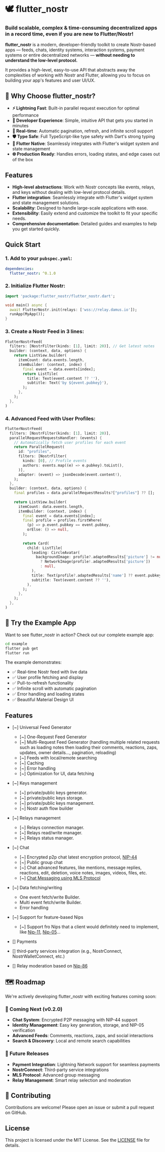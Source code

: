 # 🕊️ flutter_nostr  
### Build scalable, complex & time-consuming decentralized apps in a record time, even if you are new to Flutter/Nostr!


**flutter_nostr** is a modern, developer-friendly toolkit to create Nostr-based apps — feeds, chats, identity systems, interaction systems, payment systems or entire decentralized networks — **without needing to understand the low-level protocol.**

It provides a high-level, easy-to-use API that abstracts away the complexities of working with Nostr and Flutter, allowing you to focus on building your app's features and user UI/UX.

## 🚀 Why Choose flutter_nostr?

- **⚡ Lightning Fast**: Built-in parallel request execution for optimal performance
- **🎯 Developer Experience**: Simple, intuitive API that gets you started in minutes
- **🔄 Real-time**: Automatic pagination, refresh, and infinite scroll support
- **🛡️ Type Safe**: Full TypeScript-like type safety with Dart's strong typing
- **📱 Flutter Native**: Seamlessly integrates with Flutter's widget system and state management
- **🌐 Production Ready**: Handles errors, loading states, and edge cases out of the box



## Features
- **High-level abstractions**: Work with Nostr concepts like events, relays, and keys without dealing with low-level protocol details.
- **Flutter integration**: Seamlessly integrate with Flutter's widget system and state management solutions.
- **Scalability**: Designed to handle large-scale applications with ease.
- **Extensibility**: Easily extend and customize the toolkit to fit your specific needs.
- **Comprehensive documentation**: Detailed guides and examples to help you get started quickly.


## Quick Start

### 1. Add to your `pubspec.yaml`:
```yaml
dependencies:
  flutter_nostr: ^0.1.0
```

### 2. Initialize Flutter Nostr:
```dart
import 'package:flutter_nostr/flutter_nostr.dart';

void main() async {
  await FlutterNostr.init(relays: ['wss://relay.damus.io']);
  runApp(MyApp());
}
```

### 3. Create a Nostr Feed in 3 lines:
```dart
FlutterNostrFeed(
  filters: [NostrFilter(kinds: [1], limit: 20)], // Get latest notes
  builder: (context, data, options) {
    return ListView.builder(
      itemCount: data.events.length,
      itemBuilder: (context, index) {
        final event = data.events[index];
        return ListTile(
          title: Text(event.content ?? ''),
          subtitle: Text('by ${event.pubkey}'),
        );
      },
    );
  },
)
```

### 4. Advanced Feed with User Profiles:
```dart
FlutterNostrFeed(
  filters: [NostrFilter(kinds: [1], limit: 20)],
  parallelRequestRequestsHandler: (events) {
    // Automatically fetch user profiles for each event
    return ParallelRequest(
      id: "profiles",
      filters: [NostrFilter(
        kinds: [0], // Profile events
        authors: events.map((e) => e.pubkey).toList(),
      )],
      adapter: (event) => jsonDecode(event.content!),
    );
  },
  builder: (context, data, options) {
    final profiles = data.parallelRequestResults?["profiles"] ?? [];
    
    return ListView.builder(
      itemCount: data.events.length,
      itemBuilder: (context, index) {
        final event = data.events[index];
        final profile = profiles.firstWhere(
          (p) => p.event.pubkey == event.pubkey,
          orElse: () => null,
        );
        
        return Card(
          child: ListTile(
            leading: CircleAvatar(
              backgroundImage: profile?.adaptedResults['picture'] != null
                ? NetworkImage(profile!.adaptedResults['picture'])
                : null,
            ),
            title: Text(profile?.adaptedResults['name'] ?? event.pubkey),
            subtitle: Text(event.content ?? ''),
          ),
        );
      },
    );
  },
)
```

## 📱 Try the Example App

Want to see flutter_nostr in action? Check out our complete example app:

```bash
cd example
flutter pub get
flutter run
```

The example demonstrates:
- ✅ Real-time Nostr feed with live data
- ✅ User profile fetching and display
- ✅ Pull-to-refresh functionality
- ✅ Infinite scroll with automatic pagination
- ✅ Error handling and loading states
- ✅ Beautiful Material Design UI

## Features

- [~] Universal Feed Generator
  - [~] One-Request Feed Generator
  - [~] Multi-Request Feed Generator (handling multiple related requests such as loading notes then loading their comments, reactions, zaps, updates, owner details..., pagination, reloading)
  - [~] Feeds with local/remote searching
  - [~] Caching
  - [~] Error handling
  - [~] Optimization for UI, data fetching

- [~] Keys management
  - [~] private/public keys generator.
  - [~] private/public keys storage.
  - [~] private/public keys management.
  - [~] Nostr auth flow builder

- [~] Relays management
  - [~] Relays connection manager.
  - [~] Relays read/write manager.
  - [~] Relays status manager.
  
- [~] Chat
  - [~] Encrypted p2p chat latest encryption protocol, [NIP-44](https://github.com/nostr-protocol/nips/blob/master/44.md)
  - [~] Public group chat 
  - [~] Chat advanced features, like mentions, message replies, reactions, edit, deletion, voice notes, images, videos, files, etc.
  - [~] [Chat Messaging using MLS Protocol](https://github.com/nostr-protocol/nips/blob/master/EE.md)

- [~] Data fetching/writing
  - One event fetch/write Builder.
  - Multi event fetch/write Builder.
  - Error handling

- [~] Support for feature-based Nips
  - [~] Support fro Nips that a client would definitely need to implement, like [Nip-11](https://github.com/nostr-protocol/nips/blob/master/11.md), [Nip-05](https://github.com/nostr-protocol/nips/blob/master/05.md)...

- [] Payments
- [] third-party services integration (e.g., NostrConnect, NostrWalletConnect, etc.)
- [] Relay moderation based on [Nip-86](https://github.com/nostr-protocol/nips/blob/master/86.md)

## 🗺️ Roadmap

We're actively developing flutter_nostr with exciting features coming soon:

### 🎯 Coming Next (v0.2.0)
- **Chat System**: Encrypted P2P messaging with NIP-44 support
- **Identity Management**: Easy key generation, storage, and NIP-05 verification
- **Advanced Feeds**: Comments, reactions, zaps, and social interactions
- **Search & Discovery**: Local and remote search capabilities

### 🚀 Future Releases
- **Payment Integration**: Lightning Network support for seamless payments
- **NostrConnect**: Third-party service integrations
- **MLS Protocol**: Advanced group messaging
- **Relay Management**: Smart relay selection and moderation

## 🤝 Contributing
Contributions are welcome! Please open an issue or submit a pull request on GitHub.

## License
This project is licensed under the MIT License. See the [LICENSE](LICENSE) file for details.
